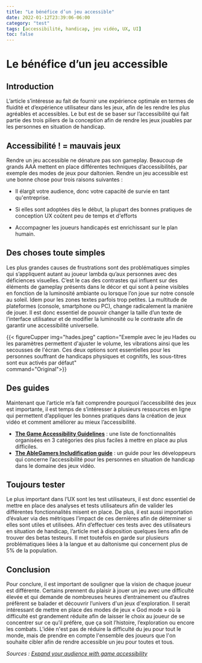 ```yaml
---
title: "Le bénéfice d’un jeu accessible"
date: 2022-01-12T23:39:06-06:00
category: "test"
tags: [accessibilité, handicap, jeu vidéo, UX, UI]
toc: false
---
```

# Le bénéfice d’un jeu accessible

## Introduction
L’article s’intéresse au fait de fournir une expérience optimale en termes de fluidité et d’expérience utilisateur dans les jeux, afin de les rendre les plus agréables et accessibles. Le but est de se baser sur l’accessibilité qui fait partie des trois piliers de la conception afin de rendre les jeux jouables par les personnes en situation de handicap.


## Accessibilité ! = mauvais jeux
Rendre un jeu accessible ne dénature pas son gameplay. Beaucoup de grands AAA  mettent en place différentes techniques d’accessibilités, par exemple des modes de jeux pour daltonien. Rendre un jeu accessible est une bonne chose pour trois raisons suivantes :
*	Il élargit votre audience, donc votre capacité de survie en tant qu'entreprise.
*	Si elles sont adoptées dès le début, la plupart des bonnes pratiques de conception UX coûtent peu de temps et d'efforts

*	Accompagner les joueurs handicapés est enrichissant sur le plan humain.


## Des choses toute simples
Les plus grandes causes de frustrations sont des problématiques simples qui s’appliquent autant au joueur lambda qu’aux personnes avec des déficiences visuelles. C’est le cas des contrastes qui influent sur des éléments de gameplay présents dans le décor et qui sont à peine visibles en fonction de la luminosité ambiante ou lorsque l’on joue sur notre console au soleil. Idem pour les zones textes parfois trop petites. 
La multitude de plateformes (console, smartphone ou PC), change radicalement la manière de jouer. Il est donc essentiel de pouvoir changer la taille d’un texte de l’interface utilisateur et de modifier la luminosité ou le contraste afin de garantir une accessibilité universelle.


  {{< figureCupper
img="hades.jpeg" 
caption="Exemple avec le jeu Hades ou les paramètres permettent d'ajuster le volume, les vibrations ainsi que les secousses de l'écran. Ces deux options sont essentielles pour les personnes souffrant de handicaps physiques et cognitifs, les sous-titres sont eux activés par défaut"  
command="Original">}}


## Des guides 
Maintenant que l’article m’a fait comprendre pourquoi l’accessibilité des jeux est importante, il est temps de s’intéresser à plusieurs ressources en ligne qui permettent d’appliquer les bonnes pratiques dans la création de jeux vidéo et comment améliorer au mieux l’accessibilité.
* **[The Game Accessibility Guidelines](https://gameaccessibilityguidelines.com/)** : une liste de fonctionnalités organisées en 3 catégories des plus faciles à mettre en place au plus difficiles.
* **[The AbleGamers Includification guide](https://www.google.com/url?sa=t&rct=j&q=&esrc=s&source=web&cd=&ved=2ahUKEwiju8ygqtz1AhX0_7sIHeqNCrYQFnoECA0QAQ&url=https%3A%2F%2Faccessible.games%2Fwp-content%2Fuploads%2F2018%2F11%2FAbleGamers_Includification.pdf&usg=AOvVaw2Zjz18PYPlcGQSf9rTbJ7n)** : un guide   pour les développeurs qui concerne l’accessibilité pour les personnes en situation de handicap dans le domaine des jeux vidéo.


## Toujours tester
Le plus important dans l’UX sont les test utilisateurs, il est donc essentiel de mettre en place des analyses et tests utilisateurs afin de valider les différentes fonctionnalités misent en place. De plus, il est aussi importation d’évaluer via des métriques l’impact de ces dernières afin de déterminer si elles sont utiles et utilisées.
Afin d’effectuer ces tests avec des utilisateurs en situation de handicap, l’article met à disposition quelques liens afin de trouver des betas testeurs. Il met toutefois en garde sur plusieurs problématiques liées à la langue et au daltonisme qui concernent plus de 5% de la population.


## Conclusion
Pour conclure, il est important de souligner que la vision de chaque joueur est différente. Certains prennent du plaisir à jouer un jeu avec une difficulté élevée et qui demande de nombreuses heures d’entrainement ou d’autres préfèrent se balader et découvrir l’univers d'un jeux d'exploration.
Il serait intéressant de mettre en place des modes de jeux « God mode » où la difficulté est grandement réduite afin de laisser le choix au joueur de se concentrer sur ce qu’il préfère, que ça soit l’histoire, l’exploration ou encore les combats. L’idée n'est pas de réduire la difficulté du jeu pour tout le monde, mais de prendre en compte l'ensemble des joueurs que l'on souhaite cibler afin de rendre accessible un jeu pour toutes et tous.


*Sources :
[Expand your audience with game accessibility](https://gameanalytics.com/blog/how-to-expand-your-audience-with-game-accessibility/)*
